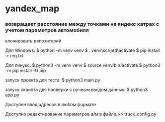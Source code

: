 # yandex_map
### возвращает расстояние между точками на яндекс катрах с учетом параметров автомобиля
клонировать репозиторий

Для Windows:
$ python -m venv venv
$ . venv\scriptd\activate
$ pip install -r req.txt

Для линукс:
$ python3 -m venv venv
$ source venv/bin/activate
$ python3 -m pip install -U pip

запуск проекта для теста:
$ python3 main.py

запуск скрипта для проверки c ручным вводом данных:
$ python3 app.py

Доступен ввод адресов в любом формате

Доступно редактирование параметров а/м в файле;>> truck_config.py
